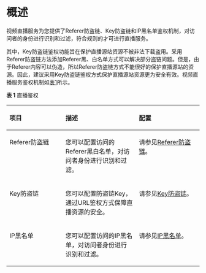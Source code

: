 # 概述<a name="live01000300"></a>

视频直播服务为您提供了Referer防盗链、Key防盗链和IP黑名单鉴权机制，对访问者的身份进行识别和过滤，符合规则的才可进行直播服务。

其中，Key防盗链鉴权功能旨在保护直播源站资源不被非法下载盗用。采用Referer防盗链方法添加Referer黑、白名单方式可以解决部分盗链问题。但是，由于Referer内容可以伪造，所以Referer防盗链方式不能很好的保护直播源站的资源。因此，建议采用Key防盗链鉴权方式保护直播源站资源更为安全有效。视频直播服务鉴权机制如[表1](#table9669104317269)所示。

**表 1**  直播鉴权

<a name="table9669104317269"></a>
<table><thead align="left"><tr id="row866934315262"><th class="cellrowborder" valign="top" width="28.999999999999996%" id="mcps1.2.4.1.1"><p id="p136698431268"><a name="p136698431268"></a><a name="p136698431268"></a>项目</p>
</th>
<th class="cellrowborder" valign="top" width="38%" id="mcps1.2.4.1.2"><p id="p9669143132616"><a name="p9669143132616"></a><a name="p9669143132616"></a>描述</p>
</th>
<th class="cellrowborder" valign="top" width="33%" id="mcps1.2.4.1.3"><p id="p1669144318265"><a name="p1669144318265"></a><a name="p1669144318265"></a>配置</p>
</th>
</tr>
</thead>
<tbody><tr id="row26691433264"><td class="cellrowborder" valign="top" width="28.999999999999996%" headers="mcps1.2.4.1.1 "><p id="p14669114342614"><a name="p14669114342614"></a><a name="p14669114342614"></a>Referer防盗链</p>
</td>
<td class="cellrowborder" valign="top" width="38%" headers="mcps1.2.4.1.2 "><p id="p1066924362613"><a name="p1066924362613"></a><a name="p1066924362613"></a>您可以配置访问的Referer黑白名单，对访问者身份进行识别和过滤。</p>
</td>
<td class="cellrowborder" valign="top" width="33%" headers="mcps1.2.4.1.3 "><p id="p1669144314261"><a name="p1669144314261"></a><a name="p1669144314261"></a>请参见<a href="Referer防盗链.md">Referer防盗链</a>。</p>
</td>
</tr>
<tr id="row666916431269"><td class="cellrowborder" valign="top" width="28.999999999999996%" headers="mcps1.2.4.1.1 "><p id="p666924311265"><a name="p666924311265"></a><a name="p666924311265"></a>Key防盗链</p>
</td>
<td class="cellrowborder" valign="top" width="38%" headers="mcps1.2.4.1.2 "><p id="p13211945419"><a name="p13211945419"></a><a name="p13211945419"></a>您可以配置防盗链Key，通过URL鉴权方式保障直播资源的安全。</p>
</td>
<td class="cellrowborder" valign="top" width="33%" headers="mcps1.2.4.1.3 "><p id="p1669843182616"><a name="p1669843182616"></a><a name="p1669843182616"></a>请参见<a href="Key防盗链.md">Key防盗链</a>。</p>
</td>
</tr>
<tr id="row116695436264"><td class="cellrowborder" valign="top" width="28.999999999999996%" headers="mcps1.2.4.1.1 "><p id="p466934312613"><a name="p466934312613"></a><a name="p466934312613"></a>IP黑名单</p>
</td>
<td class="cellrowborder" valign="top" width="38%" headers="mcps1.2.4.1.2 "><p id="p15669144302619"><a name="p15669144302619"></a><a name="p15669144302619"></a>您可以配置访问的IP黑名单，对访问者身份进行识别和过滤。</p>
</td>
<td class="cellrowborder" valign="top" width="33%" headers="mcps1.2.4.1.3 "><p id="p16669943172619"><a name="p16669943172619"></a><a name="p16669943172619"></a>请参见<a href="IP黑名单.md">IP黑名单</a>。</p>
</td>
</tr>
</tbody>
</table>

